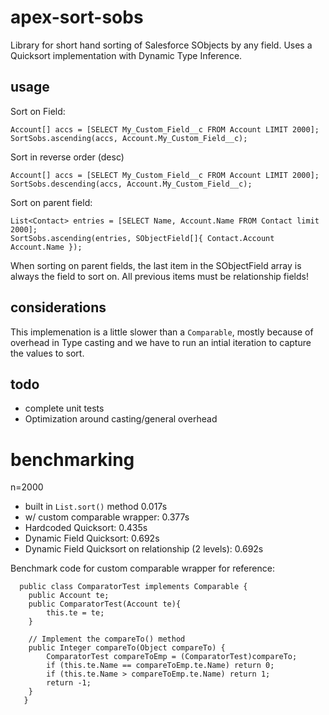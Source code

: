 # apex-sort-sobs

Library for short hand sorting of Salesforce SObjects by any field.  Uses a Quicksort implementation with Dynamic Type Inference.

## usage

Sort on Field:

    Account[] accs = [SELECT My_Custom_Field__c FROM Account LIMIT 2000];
    SortSobs.ascending(accs, Account.My_Custom_Field__c);

Sort in reverse order (desc)

    Account[] accs = [SELECT My_Custom_Field__c FROM Account LIMIT 2000];
    SortSobs.descending(accs, Account.My_Custom_Field__c);

Sort on parent field:

    List<Contact> entries = [SELECT Name, Account.Name FROM Contact limit 2000];
    SortSobs.ascending(entries, SObjectField[]{ Contact.Account Account.Name });

When sorting on parent fields, the last item in the SObjectField array is always the field to sort on.  All previous items must be relationship fields!

## considerations

This implemenation is a little slower than a `Comparable`, mostly because of overhead in Type casting and we have to run an intial iteration to capture the values to sort.

## todo

- complete unit tests
- Optimization around casting/general overhead

# benchmarking

n=2000

- built in `List.sort()` method 0.017s
- w/ custom comparable wrapper: 0.377s
- Hardcoded Quicksort: 0.435s
- Dynamic Field Quicksort: 0.692s
- Dynamic Field Quicksort on relationship (2 levels): 0.692s


Benchmark code for custom comparable wrapper for reference:

      public class ComparatorTest implements Comparable {
        public Account te;
        public ComparatorTest(Account te){
            this.te = te;
        }

        // Implement the compareTo() method
        public Integer compareTo(Object compareTo) {
            ComparatorTest compareToEmp = (ComparatorTest)compareTo;
            if (this.te.Name == compareToEmp.te.Name) return 0;
            if (this.te.Name > compareToEmp.te.Name) return 1;
            return -1;
        }
       }
